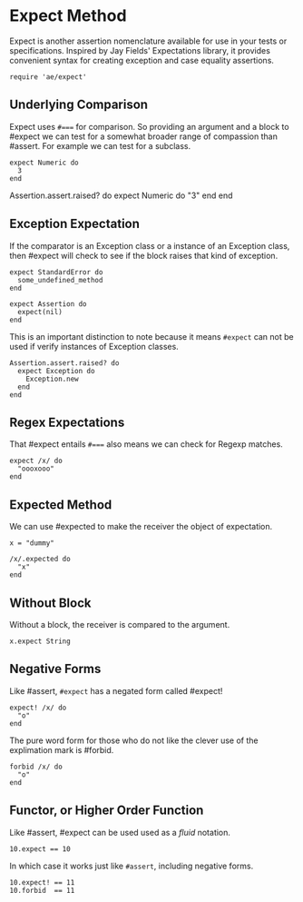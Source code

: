 # Expect Method

Expect is another assertion nomenclature available for use in your
tests or specifications. Inspired by Jay Fields' Expectations library,
it provides convenient syntax for creating exception and case equality
assertions.

    require 'ae/expect'


## Underlying Comparison

Expect uses `#===` for comparison. So providing an argument and a block
to #expect we can test for a somewhat broader range of compassion
than #assert. For example we can test for a subclass.

    expect Numeric do
      3
    end

  Assertion.assert.raised? do
    expect Numeric do
      "3"
    end
  end


## Exception Expectation

If the comparator is an Exception class or a instance of an Exception class,
then #expect will check to see if the block raises that kind of exception.

    expect StandardError do
      some_undefined_method
    end

    expect Assertion do
      expect(nil)
    end

This is an important distinction to note because it means `#expect` can not be used
if verify instances of Exception classes.

    Assertion.assert.raised? do
      expect Exception do
        Exception.new
      end
    end


## Regex Expectations

That #expect entails `#===` also means we can check for Regexp matches.

    expect /x/ do
      "oooxooo"
    end


## Expected Method

We can use #expected to make the receiver the object of expectation.

    x = "dummy"

    /x/.expected do
      "x"
    end


## Without Block

Without a block, the receiver is compared to the argument.

    x.expect String


## Negative Forms

Like #assert, `#expect` has a negated form called #expect!

    expect! /x/ do
      "o"
    end

The pure word form for those who do not like the clever use of the
explimation mark is #forbid.

    forbid /x/ do
      "o"
    end


## Functor, or Higher Order Function

Like #assert, #expect can be used used as a *fluid* notation.

    10.expect == 10

In which case it works just like `#assert`, including negative forms.

    10.expect! == 11
    10.forbid  == 11

